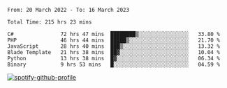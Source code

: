 <!--START_SECTION:waka-->

```text
From: 20 March 2022 - To: 16 March 2023

Total Time: 215 hrs 23 mins

C#               72 hrs 47 mins  ████████▒░░░░░░░░░░░░░░░░   33.80 %
PHP              46 hrs 44 mins  █████▒░░░░░░░░░░░░░░░░░░░   21.70 %
JavaScript       28 hrs 40 mins  ███▒░░░░░░░░░░░░░░░░░░░░░   13.32 %
Blade Template   21 hrs 38 mins  ██▓░░░░░░░░░░░░░░░░░░░░░░   10.04 %
Python           13 hrs 38 mins  █▓░░░░░░░░░░░░░░░░░░░░░░░   06.34 %
Binary           9 hrs 53 mins   █░░░░░░░░░░░░░░░░░░░░░░░░   04.59 %
```

<!--END_SECTION:waka-->
[![spotify-github-profile](https://spotify-github-profile.vercel.app/api/view?uid=c00zprrvy9xiloa9qnco3hmng&cover_image=true&theme=novatorem&show_offline=false&background_color=121212&bar_color=53b14f&bar_color_cover=false)](https://spotify-github-profile.vercel.app/api/view?uid=c00zprrvy9xiloa9qnco3hmng&redirect=true)
